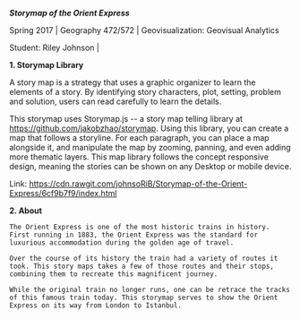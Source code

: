 ***Storymap of the Orient Express***

Spring 2017 | Geography 472/572 | Geovisualization: Geovisual Analytics

Student: Riley Johnson | 

**1. Storymap Library**

A story map is a strategy that uses a graphic organizer to learn the elements of a story. By identifying story characters, plot, setting, problem and solution, users can read carefully to learn the details.

This storymap uses Storymap.js -- a story map telling library at https://github.com/jakobzhao/storymap. Using this library, you can create a map that follows a storyline. For each paragraph, you can place a map alongside it, and manipulate the map by zooming, panning, and even adding more thematic layers. This map library follows the concept responsive design, meaning the stories can be shown on any Desktop or mobile device.





Link: https://cdn.rawgit.com/johnsoRiB/Storymap-of-the-Orient-Express/6cf9b7f9/index.html

**2. About**

    The Orient Express is one of the most historic trains in history. First running in 1883, the Orient Express was the standard for luxurious accommodation during the golden age of travel.
    
    Over the course of its history the train had a variety of routes it took. This story maps takes a few of those routes and their stops, combining them to recreate this magnificent journey.
    
    While the original train no longer runs, one can be retrace the tracks of this famous train today. This storymap serves to show the Orient Express on its way from London to Istanbul.
